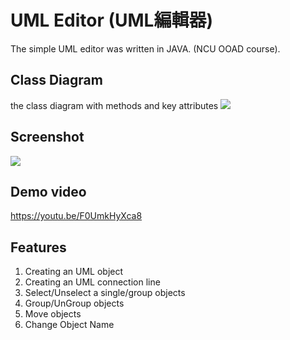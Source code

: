 # UML Editor (UML編輯器)
The simple UML editor was written in JAVA. (NCU OOAD course).
## Class Diagram
the class diagram with methods and key attributes
![](https://i.imgur.com/E1nWLyA.png)
## Screenshot
![](https://i.imgur.com/xbQI8ME.png)
## Demo video
https://youtu.be/F0UmkHyXca8
## Features
1. Creating an UML object
2. Creating an UML connection line
3. Select/Unselect a single/group objects
4. Group/UnGroup objects
5. Move objects
6. Change Object Name 
